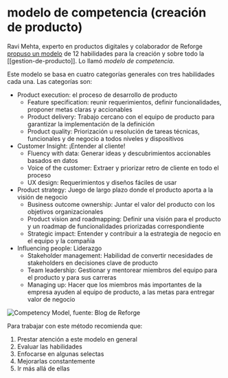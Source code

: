 # modelo de competencia (creación de producto)
Ravi Mehta, experto en productos digitales y colaborador de Reforge [propuso un modelo](https://www.reforge.com/previews/product/product-manager-skills) de 12 habilidades para la creación y sobre todo la [[gestion-de-producto]]. Lo llamó *modelo de competencia*.

Este modelo se basa en cuatro categorías generales con tres habilidades cada una. Las categorías son:

- Product execution: el proceso de desarrollo de producto
    - Feature specification: reunir requerimientos, definir funcionalidades, proponer metas claras y accionables
    - Product delivery: Trabajo cercano con el equipo de producto para garantizar la implementación de la definición
    - Product quality: Priorización u resolución de tareas técnicas, funcionales y de negocio a todos niveles y dispositivos
- Customer Insight: ¡Entender al cliente!
    - Fluency with data: Generar ideas y descubrimientos accionables basados en datos
    - Voice of the customer: Extraer y priorizar retro de cliente en todo el proceso
    - UX design: Requerimientos y diseños fáciles de usar
- Product strategy: Juego de largo plazo donde el producto aporta a la visión de negocio
    - Business outcome ownership: Juntar el valor del producto con los objetivos organizacionales
    - Product vision and roadmapping: Definir una visión para el producto y un roadmap de funcionalidades priorizadas correspondiente
    - Strategic impact: Entender y contribuir a la estrategia de negocio en el equipo y la compañía
- Influencing people: Liderazgo
    - Stakeholder management: Habilidad de convertir necesidades de stakeholders en decisiones clave de producto
    - Team leadership: Gestionar y mentorear miembros del equipo para el producto y para sus carreras
    - Managing up: Hacer que los miembros más importantes de la empresa ayuden al equipo de producto, a las metas para entregar valor de negocio

![Competency Model, fuente: Blog de Reforge](https://images.squarespace-cdn.com/content/v1/62ffb1320eb3a417405f1ced/ea0fbe91-7178-4bac-a002-c37242483522/12+Product+Manager+Skills-+Product+Manager+Competency+Model.jpg)

Para trabajar con este método recomienda que:

1. Prestar atención a este modelo en general
2. Evaluar las habilidades
3. Enfocarse en algunas selectas
4. Mejorarlas constantemente
5. Ir más allá de ellas
